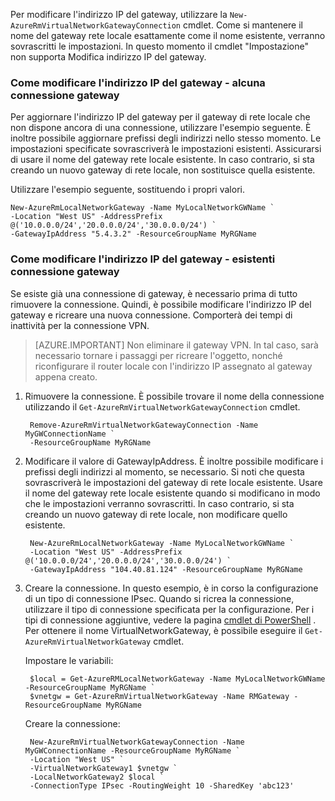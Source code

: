 Per modificare l'indirizzo IP del gateway, utilizzare la `New-AzureRmVirtualNetworkGatewayConnection` cmdlet. Come si mantenere il nome del gateway rete locale esattamente come il nome esistente, verranno sovrascritti le impostazioni. In questo momento il cmdlet "Impostazione" non supporta Modifica indirizzo IP del gateway.

### <a name="gwipnoconnection"></a>Come modificare l'indirizzo IP del gateway - alcuna connessione gateway

Per aggiornare l'indirizzo IP del gateway per il gateway di rete locale che non dispone ancora di una connessione, utilizzare l'esempio seguente. È inoltre possibile aggiornare prefissi degli indirizzi nello stesso momento. Le impostazioni specificate sovrascriverà le impostazioni esistenti. Assicurarsi di usare il nome del gateway rete locale esistente. In caso contrario, si sta creando un nuovo gateway di rete locale, non sostituisce quella esistente.

Utilizzare l'esempio seguente, sostituendo i propri valori.

    New-AzureRmLocalNetworkGateway -Name MyLocalNetworkGWName `
    -Location "West US" -AddressPrefix @('10.0.0.0/24','20.0.0.0/24','30.0.0.0/24') `
    -GatewayIpAddress "5.4.3.2" -ResourceGroupName MyRGName


### <a name="gwipwithconnection"></a>Come modificare l'indirizzo IP del gateway - esistenti connessione gateway

Se esiste già una connessione di gateway, è necessario prima di tutto rimuovere la connessione. Quindi, è possibile modificare l'indirizzo IP del gateway e ricreare una nuova connessione. Comporterà dei tempi di inattività per la connessione VPN.


>[AZURE.IMPORTANT] Non eliminare il gateway VPN. In tal caso, sarà necessario tornare i passaggi per ricreare l'oggetto, nonché riconfigurare il router locale con l'indirizzo IP assegnato al gateway appena creato.
 

1. Rimuovere la connessione. È possibile trovare il nome della connessione utilizzando il `Get-AzureRmVirtualNetworkGatewayConnection` cmdlet.

        Remove-AzureRmVirtualNetworkGatewayConnection -Name MyGWConnectionName `
        -ResourceGroupName MyRGName

2. Modificare il valore di GatewayIpAddress. È inoltre possibile modificare i prefissi degli indirizzi al momento, se necessario. Si noti che questa sovrascriverà le impostazioni del gateway di rete locale esistente. Usare il nome del gateway rete locale esistente quando si modificano in modo che le impostazioni verranno sovrascritti. In caso contrario, si sta creando un nuovo gateway di rete locale, non modificare quello esistente.

        New-AzureRmLocalNetworkGateway -Name MyLocalNetworkGWName `
        -Location "West US" -AddressPrefix @('10.0.0.0/24','20.0.0.0/24','30.0.0.0/24') `
        -GatewayIpAddress "104.40.81.124" -ResourceGroupName MyRGName

3. Creare la connessione. In questo esempio, è in corso la configurazione di un tipo di connessione IPsec. Quando si ricrea la connessione, utilizzare il tipo di connessione specificata per la configurazione. Per i tipi di connessione aggiuntive, vedere la pagina [cmdlet di PowerShell](https://msdn.microsoft.com/library/mt603611.aspx) .  Per ottenere il nome VirtualNetworkGateway, è possibile eseguire il `Get-AzureRmVirtualNetworkGateway` cmdlet.

    Impostare le variabili:

        $local = Get-AzureRMLocalNetworkGateway -Name MyLocalNetworkGWName -ResourceGroupName MyRGName `
        $vnetgw = Get-AzureRmVirtualNetworkGateway -Name RMGateway -ResourceGroupName MyRGName

    Creare la connessione:
    
        New-AzureRmVirtualNetworkGatewayConnection -Name MyGWConnectionName -ResourceGroupName MyRGName `
        -Location "West US" `
        -VirtualNetworkGateway1 $vnetgw `
        -LocalNetworkGateway2 $local `
        -ConnectionType IPsec -RoutingWeight 10 -SharedKey 'abc123'


